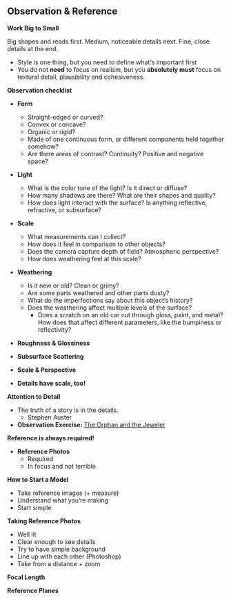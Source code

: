 ## Observation & Reference

**Work Big to Small**

Big shapes and reads first. Medium, noticeable details next. Fine, close details at the end.

- Style is one thing, but you need to define what's important first
- You do not **need** to focus on realism, but you **absolutely must** focus on textural detail, plausibility and cohesiveness. 

**Observation checklist**

- **Form**
  - Straight-edged or curved?
  - Convex or concave? 
  - Organic or rigid?
  - Made of one continuous form, or different components held together somehow? 
  - Are there areas of contrast? Continuity? Positive and negative space? 

- **Light**
  - What is the color tone of the light? Is it direct or diffuse? 
  - How many shadows are there? What are their shapes and quality?
  - How does light interact with the surface? Is anything reflective, refractive, or subsurface? 
- **Scale**
  - What measurements can I collect? 
  - How does it feel in comparison to other objects? 
  - Does the camera capture depth of field? Atmospheric perspective?
  - How does weathering feel at this scale? 

- **Weathering**
  - Is it new or old? Clean or grimy? 
  - Are some parts weathered and other parts dusty? 
  - What do the imperfections say about this object’s history? 
  - Does the weathering affect multiple levels of the surface? 
    - Does a scratch on an old car cut through gloss, paint, and metal? How does that affect different parameters, like the bumpiness or reflectivity? 
- **Roughness & Glossiness**
- **Subsurface Scattering**
- **Scale & Perspective**
- **Details have scale, too!**

**Attention to Detail**

- The truth of a story is in the details. 
  - Stephen Auster
- **Observation Exercise:** [The Orphan and the Jeweler](https://www.zbrushcentral.com/uploads/default/original/3X/9/7/977b8a4ae76dcc06fe1792c1004f7cf5e0eab591.jpeg)

**Reference is always required!**

- **Reference Photos**
  - Required
  - In focus and not terrible

**How to Start a Model**

- Take reference images (+ measure)
- Understand what you’re making
- Start simple

**Taking Reference Photos**

- Well lit
- Clear enough to see details
- Try to have simple background
- Line up with each other (Photoshop)
- Take from a distance + zoom

**Focal Length**

**Reference Planes**